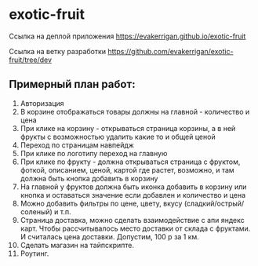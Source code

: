# exotic-fruit

Ссылка на деплой приложения https://evakerrigan.github.io/exotic-fruit

Ссылка на ветку разработки https://github.com/evakerrigan/exotic-fruit/tree/dev

## Примерный план работ:

1. Авторизация
2. В корзине отображаться товары должны на главной - количество и цена
3. При клике на корзину - открываться страница корзины, а в ней фрукты с возможностью удалить какие то и общей ценой
4. Переход по страницам навпейдж
5. При клике по логотипу переход на главную
6. При клике по фрукту - должна открываться страница с фруктом, фоткой, описанием, ценой, картой где растет, возможно, и там должна быть кнопка добавить в корзину
7. На главной у фруктов должна быть иконка добавить в корзину или кнопка и оставаться значение если добавлен и количество и цена
8. Можно добавить фильтры по цене, цвету, вкусу (сладкий/острый/соленый) и т.п.
9. Страница доставка, можно сделать взаимодействие с апи яндекс карт. Чтобы рассчитывалось место доставки от склада с фруктами. И считалась цена доставки. Допустим, 100 р за 1 км.
10. Сделать магазин на тайпскрипте.
11. Роутинг.
